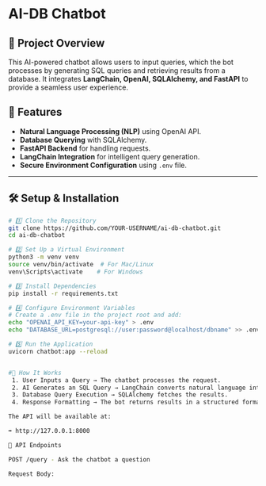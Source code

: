 # AI-DB Chatbot

## 🚀 Project Overview

This AI-powered chatbot allows users to input queries, which the bot processes by generating SQL queries and retrieving results from a database. It integrates **LangChain, OpenAI, SQLAlchemy, and FastAPI** to provide a seamless user experience.

## 📌 Features

- **Natural Language Processing (NLP)** using OpenAI API.
- **Database Querying** with SQLAlchemy.
- **FastAPI Backend** for handling requests.
- **LangChain Integration** for intelligent query generation.
- **Secure Environment Configuration** using `.env` file.

---

## 🛠️ Setup & Installation

```bash
# 1️⃣ Clone the Repository
git clone https://github.com/YOUR-USERNAME/ai-db-chatbot.git
cd ai-db-chatbot

# 2️⃣ Set Up a Virtual Environment
python3 -m venv venv
source venv/bin/activate  # For Mac/Linux
venv\Scripts\activate    # For Windows

# 3️⃣ Install Dependencies
pip install -r requirements.txt

# 4️⃣ Configure Environment Variables
# Create a .env file in the project root and add:
echo "OPENAI_API_KEY=your-api-key" > .env
echo "DATABASE_URL=postgresql://user:password@localhost/dbname" >> .env

# 5️⃣ Run the Application
uvicorn chatbot:app --reload


#🔄 How It Works
 1. User Inputs a Query → The chatbot processes the request.
 2. AI Generates an SQL Query → LangChain converts natural language into SQL.
 3. Database Query Execution → SQLAlchemy fetches the results.
 4. Response Formatting → The bot returns results in a structured format.

The API will be available at:

➡️ http://127.0.0.1:8000

📡 API Endpoints

POST /query - Ask the chatbot a question

Request Body:

